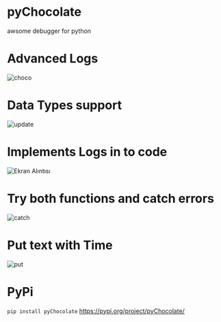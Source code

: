 # pyChocolate
awsome debugger for python


# Advanced Logs
![choco](https://user-images.githubusercontent.com/56826739/109969505-09f08c00-7d05-11eb-811f-9804de9083d6.gif)

# Data Types support
![update](https://user-images.githubusercontent.com/56826739/110157189-f7f01580-7df8-11eb-9e13-01c9143bdb6d.PNG)

# Implements Logs in to code
![Ekran Alıntısı](https://user-images.githubusercontent.com/56826739/109970855-99e30580-7d06-11eb-9b38-beec96787b1a.PNG)

# Try both functions and catch errors
![catch](https://user-images.githubusercontent.com/56826739/109972573-8769cb80-7d08-11eb-88f6-bc9febe1d063.gif)

# Put text with Time
![put](https://user-images.githubusercontent.com/56826739/109972986-e7f90880-7d08-11eb-9446-239ccb5f6474.PNG)

# PyPi
``` pip install pyChocolate ```
https://pypi.org/project/pyChocolate/



